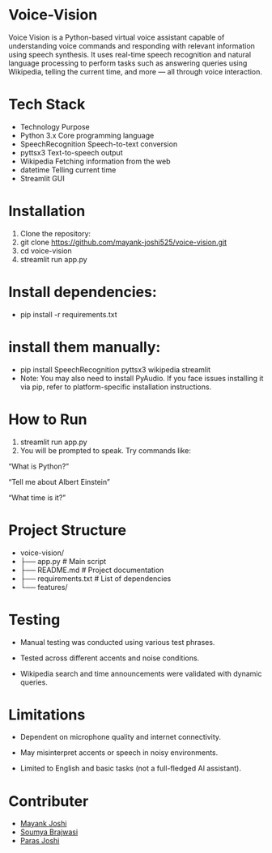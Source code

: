# Voice-Vision
Voice Vision is a Python-based virtual voice assistant capable of understanding voice commands and responding with relevant information using speech synthesis. It uses real-time speech recognition and natural language processing to perform tasks such as answering queries using Wikipedia, telling the current time, and more — all through voice interaction.

# Tech Stack
- Technology	Purpose
- Python 3.x	Core programming language
- SpeechRecognition	Speech-to-text conversion
- pyttsx3	Text-to-speech output
- Wikipedia	Fetching information from the web
- datetime	Telling current time
- Streamlit GUI

# Installation
1. Clone the repository:
2. git clone https://github.com/mayank-joshi525/voice-vision.git
3. cd voice-vision
4. streamlit run app.py

# Install dependencies:
- pip install -r requirements.txt

# install them manually:
- pip install SpeechRecognition pyttsx3 wikipedia streamlit
- Note: You may also need to install PyAudio. If you face issues installing it via pip, refer to platform-specific installation instructions.

# How to Run
1. streamlit run app.py
2. You will be prompted to speak. Try commands like:

“What is Python?”

“Tell me about Albert Einstein”

“What time is it?”

# Project Structure
- voice-vision/
- ├── app.py       # Main script
- ├── README.md             # Project documentation
- ├── requirements.txt      # List of dependencies
- └── features/

# Testing
- Manual testing was conducted using various test phrases.

- Tested across different accents and noise conditions.

- Wikipedia search and time announcements were validated with dynamic queries.

# Limitations
- Dependent on microphone quality and internet connectivity.

- May misinterpret accents or speech in noisy environments.

- Limited to English and basic tasks (not a full-fledged AI assistant).

# Contributer
- [Mayank Joshi](https://github.com/mayank-Joshi525/) 
- [Soumya Brajwasi](https://github.com/Somya2427)
- [Paras Joshi](http://github.com/paarasjoshi/)
